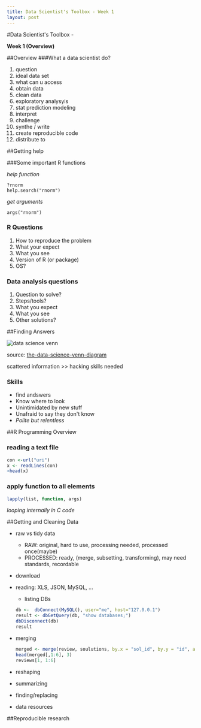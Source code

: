 ```yaml
---
title: Data Scientist's Toolbox - Week 1
layout: post
---
```

#Data Scientist's Toolbox - 

**Week 1 (Overview)**

##Overview
###What a data scientist do?

1. question
2. ideal data set
3. what can u access
4. obtain data
5. clean data
6. exploratory analysyis
7. stat prediction modeling
8. interpret
9. challenge
10. synthe / write
11. create reproducible code
12. distribute to 

##Getting help

###Some important R functions

*help function*
```
?rnorm
help.search("rnorm")
```
*get arguments*
```
args("rnorm")
```

### R Questions

1. How to reproduce the problem
2. What your expect
3. What you see
4. Version of R (or package)
5. OS?

### Data analysis questions
1. Question to solve?
2. Steps/tools?
3. What you expect
4. What you see
5. Other solutions?


##Finding Answers

![data science venn](http://static1.squarespace.com/static/5150aec6e4b0e340ec52710a/t/51525c33e4b0b3e0d10f77ab/1364352052403/Data_Science_VD.png?format=750w "drew conway")

source: [the-data-science-venn-diagram](http://drewconway.com/zia/2013/3/26/the-data-science-venn-diagram)

scattered information >> hacking skills needed
### Skills
 - find andswers 
 - Know where to look
 - Unintimidated by new stuff
 - Unafraid to say they don't know
 - *Polite but relentless*

##R Programming Overview

### reading a text file

```R
con <-url("uri")
x <- readLines(con)
>head(x)
```
### apply function to all elements

```R
lapply(list, function, args) 
```
*looping internally in C code*


##Getting and Cleaning Data

- raw vs tidy data
	- RAW: original, hard to use, processing needed, processed once(maybe)
	- PROCESSED: ready, (merge, subsetting, transforming), may need standards, recordable
- download 
- reading: XLS, JSON, MySQL, ...
	- listing DBs

	```R
	db <-  dbConnect(MySQL(), user="me", host="127.0.0.1")
	result <- dbGetQuery(db, "show databases;")
	dbDisconnect(db)
	result
	```
- merging

	```R
	merged <- merge(review, soulutions, by.x = "sol_id", by.y = "id", all=TRUE)
	head(merged[,1:6], 3)
	reviews[1, 1:6]
	```
- reshaping
- summarizing
- finding/replacing
- data resources

##Reproducible research
